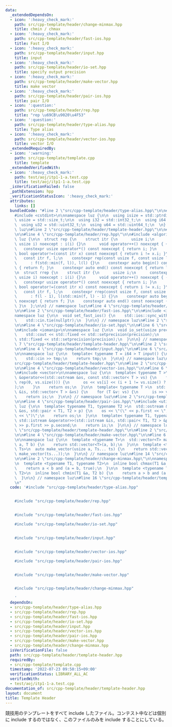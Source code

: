 ```yaml
---
data:
  _extendedDependsOn:
  - icon: ':heavy_check_mark:'
    path: src/cpp-template/header/change-minmax.hpp
    title: chmin / chmax
  - icon: ':heavy_check_mark:'
    path: src/cpp-template/header/fast-ios.hpp
    title: Fast I/O
  - icon: ':heavy_check_mark:'
    path: src/cpp-template/header/input.hpp
    title: input
  - icon: ':heavy_check_mark:'
    path: src/cpp-template/header/io-set.hpp
    title: specify output precision
  - icon: ':heavy_check_mark:'
    path: src/cpp-template/header/make-vector.hpp
    title: make vector
  - icon: ':heavy_check_mark:'
    path: src/cpp-template/header/pair-ios.hpp
    title: pair I/O
  - icon: ':question:'
    path: src/cpp-template/header/rep.hpp
    title: "rep \u69CB\u9020\u4F53"
  - icon: ':question:'
    path: src/cpp-template/header/type-alias.hpp
    title: Type alias
  - icon: ':heavy_check_mark:'
    path: src/cpp-template/header/vector-ios.hpp
    title: vector I/O
  _extendedRequiredBy:
  - icon: ':warning:'
    path: src/cpp-template/template.cpp
    title: template
  _extendedVerifiedWith:
  - icon: ':heavy_check_mark:'
    path: test/aoj/itp1-1-a.test.cpp
    title: test/aoj/itp1-1-a.test.cpp
  _isVerificationFailed: false
  _pathExtension: hpp
  _verificationStatusIcon: ':heavy_check_mark:'
  attributes:
    links: []
  bundledCode: "#line 2 \"src/cpp-template/header/type-alias.hpp\"\n\n#include <cstddef>\n\
    #include <cstdint>\n\nnamespace luz {\n\n  using isize = std::ptrdiff_t;\n  using\
    \ usize = std::size_t;\n\n  using i32 = std::int32_t;\n  using i64 = std::int64_t;\n\
    \  using u32 = std::uint32_t;\n  using u64 = std::uint64_t;\n  \n} // namespace\
    \ luz\n#line 2 \"src/cpp-template/header/template-header.hpp\"\n\n#line 2 \"src/cpp-template/header/rep.hpp\"\
    \n\n#line 4 \"src/cpp-template/header/rep.hpp\"\n\n#include <algorithm>\n\nnamespace\
    \ luz {\n\n  struct rep {\n    struct itr {\n      usize i;\n      constexpr itr(const\
    \ usize i) noexcept : i(i) {}\n      void operator++() noexcept { ++i; }\n   \
    \   constexpr usize operator*() const noexcept { return i; }\n      constexpr\
    \ bool operator!=(const itr x) const noexcept { return i != x.i; }\n    };\n \
    \   const itr f, l;\n    constexpr rep(const usize f, const usize l) noexcept\n\
    \      : f(std::min(f, l)), l(l) {}\n    constexpr auto begin() const noexcept\
    \ { return f; }\n    constexpr auto end() const noexcept { return l; }\n  };\n\
    \n  struct rrep {\n    struct itr {\n      usize i;\n      constexpr itr(const\
    \ usize i) noexcept : i(i) {}\n      void operator++() noexcept { --i; }\n   \
    \   constexpr usize operator*() const noexcept { return i; }\n      constexpr\
    \ bool operator!=(const itr x) const noexcept { return i != x.i; }\n    };\n \
    \   const itr f, l;\n    constexpr rrep(const usize f, const usize l) noexcept\n\
    \      : f(l - 1), l(std::min(f, l) - 1) {}\n    constexpr auto begin() const\
    \ noexcept { return f; }\n    constexpr auto end() const noexcept { return l;\
    \ }\n  };\n\n} // namespace luz\n#line 4 \"src/cpp-template/header/template-header.hpp\"\
    \n\n#line 2 \"src/cpp-template/header/fast-ios.hpp\"\n\n#include <iostream>\n\n\
    namespace luz {\n\n  void set_fast_ios() {\n    std::ios::sync_with_stdio(false);\n\
    \    std::cin.tie(nullptr);\n  }\n\n} // namespace luz\n#line 2 \"src/cpp-template/header/io-set.hpp\"\
    \n\n#line 4 \"src/cpp-template/header/io-set.hpp\"\n\n#line 6 \"src/cpp-template/header/io-set.hpp\"\
    \n#include <iomanip>\n\nnamespace luz {\n\n  void io_set(usize precision) {\n\
    \    std::cout << std::fixed << std::setprecision(precision);\n    std::cerr <<\
    \ std::fixed << std::setprecision(precision);\n  }\n\n} // namespace luz\n#line\
    \ 7 \"src/cpp-template/header/template-header.hpp\"\n\n#line 2 \"src/cpp-template/header/input.hpp\"\
    \n\n#line 4 \"src/cpp-template/header/input.hpp\"\n\n#line 6 \"src/cpp-template/header/input.hpp\"\
    \n\nnamespace luz {\n\n  template< typename T = i64 > T input() {\n    T tmp;\n\
    \    std::cin >> tmp;\n    return tmp;\n  }\n\n} // namespace luz\n#line 9 \"\
    src/cpp-template/header/template-header.hpp\"\n\n#line 2 \"src/cpp-template/header/vector-ios.hpp\"\
    \n\n#line 4 \"src/cpp-template/header/vector-ios.hpp\"\n\n#line 6 \"src/cpp-template/header/vector-ios.hpp\"\
    \n#include <vector>\n\nnamespace luz {\n\n  template< typename T >\n  std::ostream\
    \ &operator<<(std::ostream &os, const std::vector< T > vs) {\n    for (usize i:\
    \ rep(0, vs.size())) {\n      os << vs[i] << (i + 1 != vs.size() ? \" \" : \"\"\
    );\n    }\n    return os;\n  }\n\n  template< typename T >\n  std::istream &operator>>(std::istream\
    \ &is, std::vector< T > &vs) {\n    for (T &v: vs) {\n      is >> v;\n    }\n\
    \    return is;\n  }\n\n} // namespace luz\n#line 2 \"src/cpp-template/header/pair-ios.hpp\"\
    \n\n#line 4 \"src/cpp-template/header/pair-ios.hpp\"\n#include <utility>\n\nnamespace\
    \ luz {\n\n  template< typename T1, typename T2 >\n  std::ostream &operator<<(std::ostream\
    \ &os, std::pair < T1, T2 > p) {\n    os << \"(\" << p.first << \", \" << p.second\
    \ << \")\";\n    return os;\n  }\n\n  template< typename T1, typename T2 >\n \
    \ std::istream &operator>>(std::istream &is, std::pair< T1, T2 > &p) {\n    is\
    \ >> p.first >> p.second;\n    return is;\n  }\n\n} // namespace luz\n#line 12\
    \ \"src/cpp-template/header/template-header.hpp\"\n\n#line 2 \"src/cpp-template/header/make-vector.hpp\"\
    \n\n#line 4 \"src/cpp-template/header/make-vector.hpp\"\n\n#line 6 \"src/cpp-template/header/make-vector.hpp\"\
    \n\nnamespace luz {\n\n  template <typename T>\n  std::vector<T> make_vector(usize\
    \ a, T b) {\n    return std::vector<T>(a, b);\n  }\n\n  template <typename...\
    \ Ts>\n  auto make_vector(usize a, Ts... ts) {\n    return std::vector<decltype(make_vector(ts...))>(a,\
    \ make_vector(ts...));\n  }\n\n} // namespace luz\n#line 14 \"src/cpp-template/header/template-header.hpp\"\
    \n\n#line 2 \"src/cpp-template/header/change-minmax.hpp\"\n\nnamespace luz {\n\
    \n  template <typename T1, typename T2>\n  inline bool chmax(T1 &a, T2 b) {\n\
    \    return a < b and (a = b, true);\n  }\n\n  template <typename T1, typename\
    \ T2>\n  inline bool chmin(T1 &a, T2 b) {\n    return a > b and (a = b, true);\n\
    \  }\n\n} // namespace luz\n#line 16 \"src/cpp-template/header/template-header.hpp\"\
    \n"
  code: '#include "src/cpp-template/header/type-alias.hpp"


    #include "src/cpp-template/header/rep.hpp"


    #include "src/cpp-template/header/fast-ios.hpp"

    #include "src/cpp-template/header/io-set.hpp"


    #include "src/cpp-template/header/input.hpp"


    #include "src/cpp-template/header/vector-ios.hpp"

    #include "src/cpp-template/header/pair-ios.hpp"


    #include "src/cpp-template/header/make-vector.hpp"


    #include "src/cpp-template/header/change-minmax.hpp"

    '
  dependsOn:
  - src/cpp-template/header/type-alias.hpp
  - src/cpp-template/header/rep.hpp
  - src/cpp-template/header/fast-ios.hpp
  - src/cpp-template/header/io-set.hpp
  - src/cpp-template/header/input.hpp
  - src/cpp-template/header/vector-ios.hpp
  - src/cpp-template/header/pair-ios.hpp
  - src/cpp-template/header/make-vector.hpp
  - src/cpp-template/header/change-minmax.hpp
  isVerificationFile: false
  path: src/cpp-template/header/template-header.hpp
  requiredBy:
  - src/cpp-template/template.cpp
  timestamp: '2022-07-23 09:50:15+09:00'
  verificationStatus: LIBRARY_ALL_AC
  verifiedWith:
  - test/aoj/itp1-1-a.test.cpp
documentation_of: src/cpp-template/header/template-header.hpp
layout: document
title: Template Header
---
```


競技用のテンプレートをすべて include したファイル。コンテスト中などは個別に include するのではなく、このファイルのみを include することにしている。
